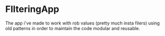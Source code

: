 # FIlteringApp
The app i've made to work with rob values (pretty much insta filers) using old patterns in order to maintain the code modular and reusable.
